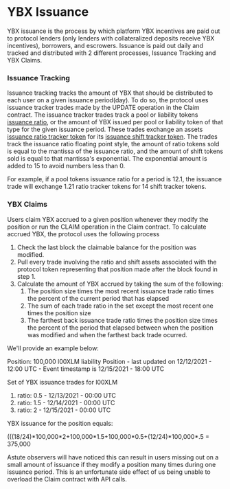 # YBX Issuance

YBX issuance is the process by which platform YBX incentives are paid out to protocol lenders (only lenders with collateralized deposits receive YBX incentives), borrowers, and escrowers. Issuance is paid out daily and tracked and distributed with 2 different processes, Issuance Tracking and YBX Claims.

### Issuance Tracking

Issuance tracking tracks the amount of YBX that should be distributed to each user on a given issuance period(day). To do so, the protocol uses issuance tracker trades made by the UPDATE operation in the Claim contract. The issuance tracker trades track a pool or liability tokens [issuance ratio](math.md#Issuance-Ratio), or the amount of YBX issued per pool or liability token of that type for the given issuance period. These trades exchange an assets [issuance ratio tracker token](yieldblox-protocol-assets.md#Pool-Issuance-Ratio-Tracker-Token) for its [issuance shift tracker token](yieldblox-protocol-assets.md#Pool-Issuance-Shift-Tracker-Token). The trades track the issuance ratio floating point style, the amount of ratio tokens sold is equal to the mantissa of the issuance ratio, and the amount of shift tokens sold is equal to that mantissa's exponential. The exponential amount is added to 15 to avoid numbers less than 0.

For example, if a pool tokens issuance ratio for a period is 12.1, the issuance trade will exchange 1.21 ratio tracker tokens for 14 shift tracker tokens.

### YBX Claims

Users claim YBX accrued to a given position whenever they modify the position or run the CLAIM operation in the Claim contract. To calculate accrued YBX, the protocol uses the following process

1. Check the last block the claimable balance for the position was modified.
2. Pull every trade involving the ratio and shift assets associated with the protocol token representing that position made after the block found in step 1.&#x20;
3. Calculate the amount of YBX accrued by taking the sum of the following:
   1. The position size times the most recent issuance trade ratio times the percent of the current period that has elapsed
   2. The sum of each trade ratio in the set except the most recent one times the position size
   3. The farthest back issuance trade ratio times the position size times the percent of the period that elapsed between when the position was modified and when the farthest back trade ocurred.

We'll provide an example below:

Position: 100,000 l00XLM liability Position - last updated on 12/12/2021 - 12:00 UTC - Event timestamp is 12/15/2021 - 18:00 UTC

Set of YBX issuance trades for l00XLM

1. &#x20; ratio: 0.5 - 12/13/2021 - 00:00 UTC
2. ratio: 1.5 - 12/14/2021 - 00:00 UTC
3. ratio: 2 - 12/15/2021 - 00:00 UTC

YBX issuance for the position equals:&#x20;

(((18/24)\*100,000\*2+100,000\*1.5+100,000\*0.5+(12/24)\*100,000\*.5 = 375,000

Astute observers will have noticed this can result in users missing out on a small amount of issuance if they modify a position many times during one issuance period. This is an unfortunate side effect of us being unable to overload the Claim contract with API calls.
